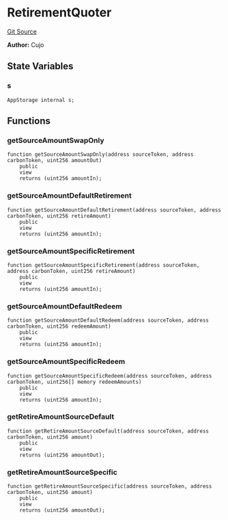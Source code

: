 # RetirementQuoter
[Git Source](https://github.com/KlimaDAO/klimadao-solidity/blob/29fd912e7e35bfd36ad9c6e57c2a312d3aed3640/src/infinity/facets/RetirementQuoter.sol)

**Author:**
Cujo


## State Variables
### s

```solidity
AppStorage internal s;
```


## Functions
### getSourceAmountSwapOnly


```solidity
function getSourceAmountSwapOnly(address sourceToken, address carbonToken, uint256 amountOut)
    public
    view
    returns (uint256 amountIn);
```

### getSourceAmountDefaultRetirement


```solidity
function getSourceAmountDefaultRetirement(address sourceToken, address carbonToken, uint256 retireAmount)
    public
    view
    returns (uint256 amountIn);
```

### getSourceAmountSpecificRetirement


```solidity
function getSourceAmountSpecificRetirement(address sourceToken, address carbonToken, uint256 retireAmount)
    public
    view
    returns (uint256 amountIn);
```

### getSourceAmountDefaultRedeem


```solidity
function getSourceAmountDefaultRedeem(address sourceToken, address carbonToken, uint256 redeemAmount)
    public
    view
    returns (uint256 amountIn);
```

### getSourceAmountSpecificRedeem


```solidity
function getSourceAmountSpecificRedeem(address sourceToken, address carbonToken, uint256[] memory redeemAmounts)
    public
    view
    returns (uint256 amountIn);
```

### getRetireAmountSourceDefault


```solidity
function getRetireAmountSourceDefault(address sourceToken, address carbonToken, uint256 amount)
    public
    view
    returns (uint256 amountOut);
```

### getRetireAmountSourceSpecific


```solidity
function getRetireAmountSourceSpecific(address sourceToken, address carbonToken, uint256 amount)
    public
    view
    returns (uint256 amountOut);
```

